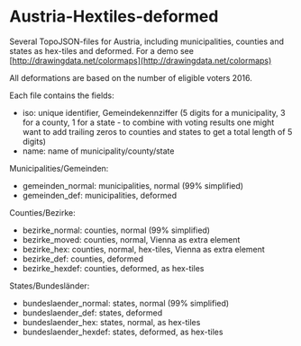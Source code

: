 # Austria-Hextiles-deformed

Several TopoJSON-files for Austria, including municipalities, counties and states as hex-tiles and deformed. For a demo see [http://drawingdata.net/colormaps](http://drawingdata.net/colormaps)

All deformations are based on the number of eligible voters 2016.

Each file contains the fields:
* iso: unique identifier, Gemeindekennziffer (5 digits for a municipality, 3 for a county, 1 for a state - to combine with voting results one might want to add trailing zeros to counties and states to get a total length of 5 digits)
* name: name of municipality/county/state


Municipalities/Gemeinden:
* gemeinden_normal: municipalities, normal (99% simplified)
* gemeinden_def: municipalities, deformed


Counties/Bezirke:
* bezirke_normal: counties, normal (99% simplified) 
* bezirke_moved: counties, normal, Vienna as extra element
* bezirke_hex: counties, normal, hex-tiles, Vienna as extra element
* bezirke_def: counties, deformed
* bezirke_hexdef: counties, deformed, as hex-tiles


States/Bundesländer:
* bundeslaender_normal: states, normal (99% simplified)
* bundeslaender_def: states, deformed
* bundeslaender_hex: states, normal, as hex-tiles
* bundeslaender_hexdef: states, deformed, as hex-tiles
